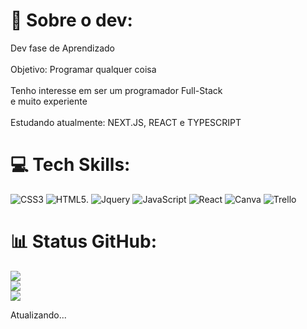# 💫 Sobre o dev:
Dev fase de Aprendizado<br><br>Objetivo: Programar qualquer coisa<br><br>Tenho interesse em ser um programador Full-Stack<br>e muito experiente<br><br>Estudando atualmente: NEXT.JS, REACT e TYPESCRIPT


# 💻 Tech Skills:
![CSS3](https://img.shields.io/badge/css3-%231572B6.svg?style=for-the-badge&logo=css3&logoColor=white) 
![HTML5](https://img.shields.io/badge/html5-%23E34F26.svg?style=for-the-badge&logo=html5&logoColor=white).
 ![Jquery](https://img.shields.io/badge/jQuery-0769AD?style=for-the-badge&logo=jquery&logoColor=white)
![JavaScript](https://img.shields.io/badge/javascript-%23323330.svg?style=for-the-badge&logo=javascript&logoColor=%23F7DF1E) ![React](https://img.shields.io/badge/react-%2320232a.svg?style=for-the-badge&logo=react&logoColor=%2361DAFB) 
![Canva](https://img.shields.io/badge/Canva-%2300C4CC.svg?style=for-the-badge&logo=Canva&logoColor=white) 
![Trello](https://img.shields.io/badge/Trello-%23026AA7.svg?style=for-the-badge&logo=Trello&logoColor=white)

# 📊 Status GitHub:
![](https://github-readme-stats.vercel.app/api?username=Ryan-lmm&theme=dark&hide_border=false&include_all_commits=true&count_private=false)<br/>
![](https://github-readme-streak-stats.herokuapp.com/?user=Ryan-lmm&theme=dark&hide_border=false)<br/>
![](https://github-readme-stats.vercel.app/api/top-langs/?username=Ryan-lmm&theme=dark&hide_border=false&include_all_commits=true&count_private=false&layout=compact)

Atualizando...
